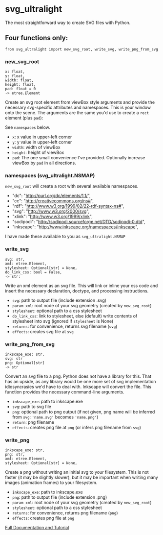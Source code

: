 # svg_ultralight 

The most straightforward way to create SVG files with Python.

## Four functions only:

    from svg_ultralight import new_svg_root, write_svg, write_png_from_svg

### new_svg_root
    x: float,
    y: float,
    width: float,
    height: float,
    pad: float = 0
    -> etree.Element

Create an svg root element from viewBox style arguments and provide the necessary svg-specific attributes and namespaces. This is your window onto the scene. The arguments are the same you'd use to create a `rect` element (plus `pad`):

See `namespaces` below.

* `x`: x value in upper-left corner
* `y`: y value in upper-left corner
* `width`: width of viewBox
* `height`: height of viewBox
* `pad`: The one small convenience I've provided. Optionally increase viewBox by `pad` in all directions.

### namespaces (svg_ultralight.NSMAP)

`new_svg_root` will create a root with several available namespaces.

* "dc": "http://purl.org/dc/elements/1.1/",
* "cc": "http://creativecommons.org/ns#",
* "rdf": "http://www.w3.org/1999/02/22-rdf-syntax-ns#",
* "svg": "http://www.w3.org/2000/svg",
* "xlink": "http://www.w3.org/1999/xlink",
* "sodipodi": "http://sodipodi.sourceforge.net/DTD/sodipodi-0.dtd",
* "inkscape": "http://www.inkscape.org/namespaces/inkscape",

I have made these available to you as `svg_ultralight.NSMAP`

### write_svg
    svg: str,
    xml: etree.Element,
    stylesheet: Optional[str] = None,
    do_link_css: bool = False,
    -> str:

Write an xml element as an svg file. This will link or inline your css code and insert the necessary declaration, doctype, and processing instructions.

* `svg`: path to output file (include extension .svg)
* `param xml`: root node of your svg geometry (created by `new_svg_root`)
* `stylesheet`: optional path to a css stylesheet
* `do_link_css`: link to stylesheet, else (default) write contents of stylesheet into svg (ignored if `stylesheet` is None)
* `returns`: for convenience, returns svg filename (`svg`)
* `effects`: creates svg file at `svg`

### write_png_from_svg

    inkscape_exe: str,
    svg: str
    png: Optional[str]
    -> str
    
Convert an svg file to a png. Python does not have a library for this. That has an upside, as any library would be one more set of svg implementation idiosyncrasies we'd have to deal with. Inkscape will convert the file. This function provides the necessary command-line arguments.

* `inkscape_exe`: path to inkscape.exe
* `svg`: path to svg file
* `png`: optional path to png output (if not given, png name will be inferred from `svg`: `'name.svg'` becomes `'name.png'`)
* `return`: png filename
* `effects`: creates png file at `png` (or infers png filename from `svg`)

### write_png

    inkscape_exe: str,
    png: str,
    xml: etree.Element,
    stylesheet: Optional[str] = None,
    
Create a png without writing an initial svg to your filesystem. This is not faster (it may be slightly slower), but it may be important when writing many images (animation frames) to your filesystem.
    
* `inkscape_exe`: path to inkscape.exe
* `png`: path to output file (include extension .png)
* `param xml`: root node of your svg geometry (created by `new_svg_root`)
* `stylesheet`: optional path to a css stylesheet
* `returns`: for convenience, returns png filename (`png`)
* `effects`: creates png file at `png`

[Full Documentation and Tutorial](https://shayallenhill.com/svg-with-css-in-python/)